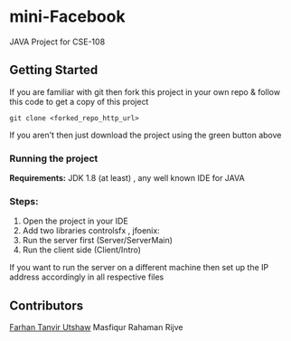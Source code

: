 # mini-Facebook
JAVA Project for CSE-108

## Getting Started
If you are familiar with git then fork this project in your own repo & follow this code to get a copy of this project
```
git clone <forked_repo_http_url>
```
If you aren't then just download the project using the green button above

### Running the project
**Requirements:** 
JDK 1.8 (at least) , any well known IDE for JAVA

### Steps:
1) Open the project in your IDE
2) Add two libraries controlsfx , jfoenix:
3) Run the server first (Server/ServerMain)
4) Run the client side (Client/Intro)

If you want to run the server on a different machine then set up the IP address accordingly in all respective files 

## Contributors
[Farhan Tanvir Utshaw](https://github.com/Utshaw) Masfiqur Rahaman Rijve


